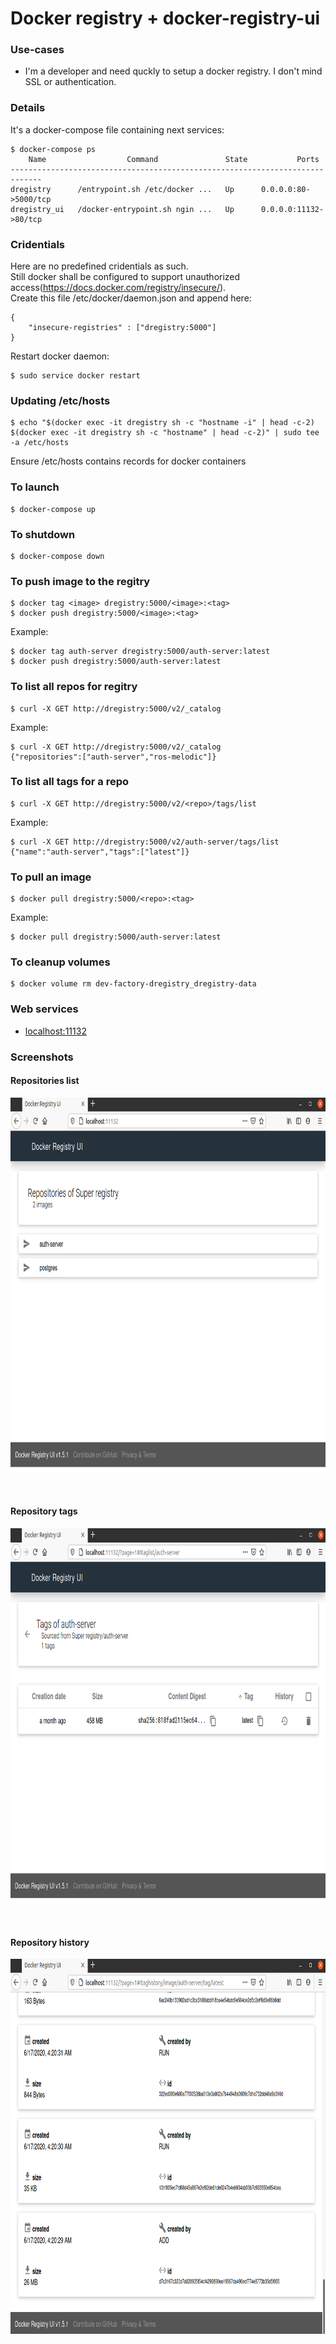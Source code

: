 # Docker registry + docker-registry-ui



### Use-cases
- I'm a developer and need quckly to setup a docker registry. I don't mind SSL or authentication.



### Details
It's a docker-compose file containing next services:
```
$ docker-compose ps
    Name                  Command               State           Ports        
-----------------------------------------------------------------------------
dregistry      /entrypoint.sh /etc/docker ...   Up      0.0.0.0:80->5000/tcp 
dregistry_ui   /docker-entrypoint.sh ngin ...   Up      0.0.0.0:11132->80/tcp

```



### Cridentials
Here are no predefined cridentials as such.\
Still docker shall be configured to support unauthorized access(https://docs.docker.com/registry/insecure/). \
Create this file /etc/docker/daemon.json and append here:
```
{
    "insecure-registries" : ["dregistry:5000"]
}
```
Restart docker daemon:
```
$ sudo service docker restart
```



### Updating /etc/hosts
```
$ echo "$(docker exec -it dregistry sh -c "hostname -i" | head -c-2) $(docker exec -it dregistry sh -c "hostname" | head -c-2)" | sudo tee -a /etc/hosts
```
Ensure /etc/hosts contains records for docker containers



### To launch
```
$ docker-compose up
```



### To shutdown
```
$ docker-compose down
```



### To push image to the regitry
```
$ docker tag <image> dregistry:5000/<image>:<tag>
$ docker push dregistry:5000/<image>:<tag>

```
Example:
```
$ docker tag auth-server dregistry:5000/auth-server:latest
$ docker push dregistry:5000/auth-server:latest
```



### To list all repos for regitry
```
$ curl -X GET http://dregistry:5000/v2/_catalog
```
Example:
```
$ curl -X GET http://dregistry:5000/v2/_catalog
{"repositories":["auth-server","ros-melodic"]}
```



### To list all tags for a repo
```
$ curl -X GET http://dregistry:5000/v2/<repo>/tags/list
```
Example:
```
$ curl -X GET http://dregistry:5000/v2/auth-server/tags/list
{"name":"auth-server","tags":["latest"]}
```



### To pull an image
```
$ docker pull dregistry:5000/<repo>:<tag>
```
Example:
```
$ docker pull dregistry:5000/auth-server:latest
```



### To cleanup volumes
```
$ docker volume rm dev-factory-dregistry_dregistry-data
```



### Web services
- [localhost:11132](http://localhost:11132)



### Screenshots

#### Repositories list
<p align="center">
    <img width="900" height="600" src="pic1.png">
</p>
<br>



#### Repository tags
<p align="center">
    <img width="900" height="600" src="pic2.png">
</p>
<br>



#### Repository history
<p align="center">
    <img width="900" height="600" src="pic3.png">
</p>
<br>

